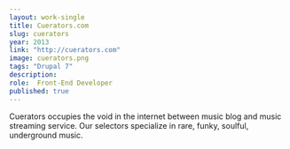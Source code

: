 ```yaml
---
layout: work-single
title: Cuerators.com
slug: cuerators
year: 2013
link: "http://cuerators.com"
image: cuerators.png
tags: "Drupal 7"
description:
role:  Front-End Developer
published: true
---
```

Cuerators occupies the void in the internet between music blog and music streaming service. Our selectors specialize in rare, funky, soulful, underground music.
